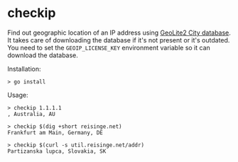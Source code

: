 # checkip

Find out geographic location of an IP address using [GeoLite2 City
database](https://dev.maxmind.com/geoip/geoip2/geolite2/). It takes care of
downloading the database if it's not present or it's outdated. You need to set
the `GEOIP_LICENSE_KEY` environment variable so it can download the database.

Installation:

```
> go install
```

Usage:

```
> checkip 1.1.1.1
, Australia, AU

> checkip $(dig +short reisinge.net)
Frankfurt am Main, Germany, DE

> checkip $(curl -s util.reisinge.net/addr)
Partizanska lupca, Slovakia, SK
```
